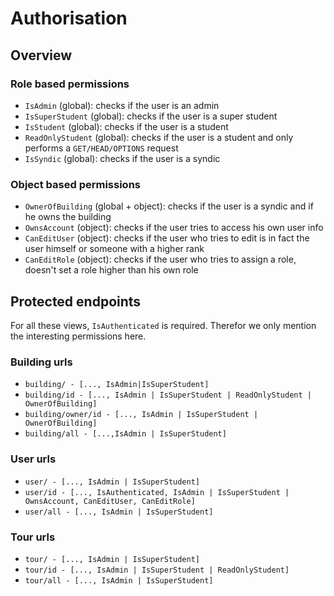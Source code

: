 # Authorisation

## Overview

### Role based permissions

- `IsAdmin` (global): checks if the user is an admin
- `IsSuperStudent` (global): checks if the user is a super student
- `IsStudent` (global): checks if the user is a student
- `ReadOnlyStudent` (global): checks if the user is a student and only performs a `GET/HEAD/OPTIONS` request
- `IsSyndic` (global): checks if the user is a syndic

### Object based permissions

- `OwnerOfBuilding` (global + object): checks if the user is a syndic and if he owns the building
- `OwnsAccount` (object): checks if the user tries to access his own user info
- `CanEditUser` (object): checks if the user who tries to edit is in fact the user himself or someone with a higher rank
- `CanEditRole` (object): checks if the user who tries to assign a role, doesn't set a role higher than his own role

## Protected endpoints

For all these views, `IsAuthenticated` is required. Therefor we only mention the interesting permissions here.

### Building urls

- `building/ - [..., IsAdmin|IsSuperStudent]`
- `building/id - [..., IsAdmin | IsSuperStudent | ReadOnlyStudent | OwnerOfBuilding]`
- `building/owner/id - [..., IsAdmin | IsSuperStudent | OwnerOfBuilding]`
- `building/all - [...,IsAdmin | IsSuperStudent]`

### User urls

- `user/ - [..., IsAdmin | IsSuperStudent]`
- `user/id - [..., IsAuthenticated, IsAdmin | IsSuperStudent | OwnsAccount, CanEditUser, CanEditRole]`
- `user/all - [..., IsAdmin | IsSuperStudent]`

### Tour urls

- `tour/ - [..., IsAdmin | IsSuperStudent]`
- `tour/id - [..., IsAdmin | IsSuperStudent | ReadOnlyStudent]`
- `tour/all - [..., IsAdmin | IsSuperStudent]`